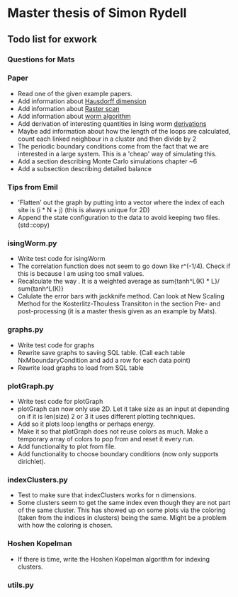 # Master thesis of Simon Rydell

## Todo list for exwork ##

### Questions for Mats ###

### Paper ###

* Read one of the given example papers.
* Add information about [Hausdorff dimension](https://en.wikipedia.org/wiki/Hausdorff_dimension)
* Add information about [Raster scan](https://en.wikipedia.org/wiki/Raster_scan)
* Add information about [worm algorithm](./literature/worm_algorithm_lecturenotes.pdf)
* Add derivation of interesting quantities in Ising worm [derivations](./literature/worm_derivations.pdf)
* Maybe add information about how the length of the loops are calculated, count each linked neighbour in a cluster and then divide by 2
* The periodic boundary conditions come from the fact that we are interested in a large system. This is a 'cheap' way of simulating this.
* Add a section describing Monte Carlo simulations chapter ~6
* Add a subsection describing detailed balance

### Tips from Emil ###

* 'Flatten' out the graph by putting into a vector where the index of each site is (i * N + j) (this is always unique for 2D)
* Append the state configuration to the data to avoid keeping two files. (std::copy)

### isingWorm.py ###

* Write test code for isingWorm
* The correlation function does not seem to go down like r^(-1/4). Check if this is because I am using too small values.
* Recalculate the way <L>. It is a weighted average as sum{tanh^L(K) * L}/ sum{tanh^L(K)}
* Calulate the error bars with jackknife method. Can look at New Scaling Method for the Kosterlitz-Thouless Transititon in the section Pre- and post-processing (it is a master thesis given as an example by Mats).

### graphs.py ###

* Write test code for graphs
* Rewrite save graphs to saving SQL table. (Call each table NxMboundaryCondition and add a row for each data point)
* Rewrite load graphs to load from SQL table

### plotGraph.py ###

* Write test code for plotGraph
* plotGraph can now only use 2D. Let it take size as an input at depending on if it is len(size) 2 or 3 it uses different plotting techniques.
* Add so it plots loop lengths or perhaps energy.
* Make it so that plotGraph does not reuse colors as much. Make a temporary array of colors to pop from and reset it every run.
* Add functionality to plot from file.
* Add functionality to choose boundary conditions (now only supports dirichlet).

### indexClusters.py ###

* Test to make sure that indexClusters works for n dimensions.
* Some clusters seem to get the same index even though they are not part of the same cluster. This has showed up on some plots via the coloring (taken from the indices in clusters) being the same. Might be a problem with how the coloring is chosen.

### Hoshen Kopelman ###

* If there is time, write the Hoshen Kopelman algorithm for indexing clusters.

### utils.py ###
